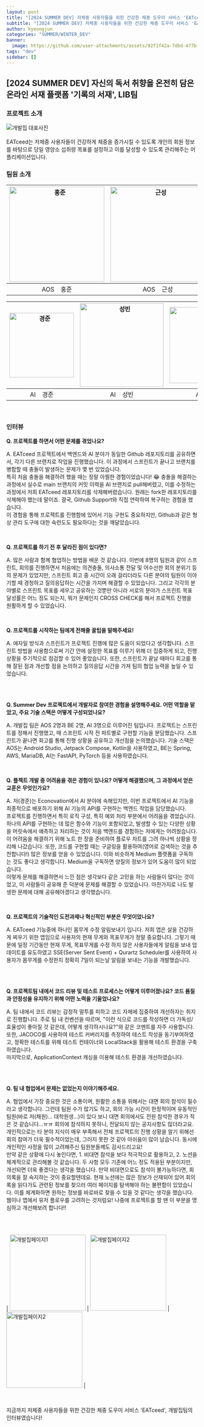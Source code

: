 ```yaml
---
layout: post
title: "[2024 SUMMER DEV] 저체중 사용자들을 위한 건강한 체중 도우미 서비스 'EATceed', 개발집팀"
subtitle: "[2024 SUMMER DEV] 저체중 사용자들을 위한 건강한 체중 도우미 서비스 'EATceed', 개발집팀"
author: kyeongjun
categories: "SUMMER/WINTER_DEV"
banner:
  image: https://github.com/user-attachments/assets/92f1f42a-7dbd-477b-bfcb-561680d5230c
tags: "dev"
sidebar: []
---
```


## [2024 SUMMER DEV] 자신의 독서 취향을 온전히 담은 온라인 서재 플랫폼 '기록의 서재', LIB팀

### 프로젝트 소개

<img src="https://github.com/user-attachments/assets/92f1f42a-7dbd-477b-bfcb-561680d5230c" alt="개발집 대표사진" />
<br/><br/>
EATceed는 저체중 사용자들이 건강하게 체중을 증가시킬 수 있도록 개인의 회원 정보를 바탕으로 당일 영양소 섭취량 목표를 설정하고 이를 달성할 수 있도록 관리해주는 어플리케이션입니다.

<br/>

### 팀원 소개

| <img src="https://github.com/user-attachments/assets/834b5dec-1b4a-42b3-9374-4e8af44bc2bb" alt="홍준" width="250" /> | <img src="https://github.com/user-attachments/assets/8a2ca733-17d2-4aae-9a53-059f739a4419" alt="근성" width="250" /> | <img src="https://github.com/user-attachments/assets/c9ba1f41-88f5-4c46-98fd-83260cb4273c" alt="대선" width="250" /> | <img src="https://github.com/JNU-econovation/EATceed/assets/91835827/22562f8b-e2cd-4e85-9db8-8a09384ad502" alt="진혁" width="250" /> |
| :------------------------------------------------------------------------------------------------------------------: | :------------------------------------------------------------------------------------------------------------------: | :------------------------------------------------------------------------------------------------------------------: | :----------------------------------------------------------------------------------------------------------------------------------: |
|                                              AOS &nbsp;&nbsp;&nbsp;홍준                                              |                                              AOS &nbsp;&nbsp;&nbsp;근성                                              |                                              BE &nbsp;&nbsp;&nbsp;대선                                               |                                                      BE &nbsp;&nbsp;&nbsp;진혁                                                       |

| <img src="https://github.com/user-attachments/assets/9c2033ad-7c7a-4d81-ac3e-7dd7c44b9f48" alt="경준" width="170" /> | <img src="https://github.com/user-attachments/assets/0d7c7fe2-bd71-42eb-9695-ee9c76bbdfb5" alt="성빈" width="220" /> | <img src="https://github.com/user-attachments/assets/60a269af-920c-4444-a7ef-67fcf4787032" alt="채원" width="200" /> |
| :------------------------------------------------------------------------------------------------------------------: | :------------------------------------------------------------------------------------------------------------------: | :------------------------------------------------------------------------------------------------------------------: |
|                                              AI &nbsp;&nbsp;&nbsp;경준                                               |                                              AI &nbsp;&nbsp;&nbsp;성빈                                               |                                              AI &nbsp;&nbsp;&nbsp;채원                                               |

<br/>

### 인터뷰

**Q. 프로젝트를 하면서 어떤 문제를 겪었나요?**

A. EATceed 프로젝트에서 백엔드와 AI 분야가 동일한 Github 레포지토리를 공유하면서, 각기 다른 브랜치로 작업을 진행했습니다. 이 과정에서 스프린트가 끝나고 브랜치를 병합할 때 충돌이 발생하는 문제가 몇 번 있었습니다.  
특히 처음 충돌을 해결하려 했을 때는 정말 아찔한 경험이었습니다! 😂 충돌을 해결하는 과정에서 실수로 main 브랜치의 커밋 이력을 AI 브랜치로 pull해버렸고, 이를 수정하는 과정에서 저희 EATceed 레포지토리를 삭제해버렸습니다. 원래는 fork한 레포지토리를 삭제해야 했는데 말이죠. 결국, Github Support와 직접 연락하여 복구하는 경험을 했습니다.  
이 경험을 통해 프로젝트를 진행함에 있어서 기능 구현도 중요하지만, Github과 같은 형상 관리 도구에 대한 숙련도도 필요하다는 것을 깨달았습니다.

<br/>

**Q. 프로젝트를 하기 전 후 달라진 점이 있다면?**

A. 많은 사람과 함께 협업하는 방법을 배운 것 같습니다.
이번에 8명의 팀원과 같이 스프린트, 회의를 진행하면서 처음에는 의견충돌, 의사소통 전달 및 어수선한 회의 분위기 등의 문제가 있었지만, 스프린트 회고 중 시간이 오래 걸리더라도 다른 분야의 팀원이 이야기할 때 경청하고 질의응답하는 시간을 가지며 해결할 수 있었습니다.
그리고 각각의 분야별로 스프린트 목표를 세우고 공유하는 것뿐만 아니라 서로의 분야가 스프린트 목표 달성률은 어느 정도 되는지, 뭐가 문제인지 CROSS CHECK를 해서 프로젝트 진행을 원활하게 할 수 있었습니다.

<br/>

**Q. 프로젝트를 시작하는 팀에게 전해줄 꿀팁을 말해주세요!**

A. 애자일 방식과 스프린트가 프로젝트 진행에 많은 도움이 되었다고 생각합니다.
스프린트 방법을 사용함으로써 기간 안에 설정한 목표를 이루기 위해 더 집중하게 되고, 진행 상황을 주기적으로 점검할 수 있어 좋았습니다.
또한, 스프린트가 끝날 때마다 회고를 통해 잘된 점과 개선할 점을 논의하고 질의응답 시간을 가져 팀의 협업 능력을 높일 수 있었습니다.

<br/>
<br/>

**Q. Summer Dev 프로젝트에서 개발자로 참여한 경험을 설명해주세요. 어떤 역할을 맡았고, 주요 기술 스택은 어떻게 구성되었나요?**

A. 개발집 팀은 AOS 2명과 BE 2명, AI 3명으로 이루어진 팀입니다.
프로젝트는 스프린트를 정해서 진행했고, 매 스프린트 시작 전 파트별로 구현할 기능을 분담했습니다. 스프린트가 끝나면 회고를 통해 진행 상황을 공유하고 개선점을 논의했습니다.
기술 스택은 AOS는 Android Studio, Jetpack Compose, Kotlin을 사용하였고, BE는 Spring, AWS, MariaDB, AI는 FastAPI, PyTorch 등을 사용하였습니다.

<br/>

**Q. 플젝트 개발 중 어려움을 겪은 경험이 있나요? 어떻게 해결했으며, 그 과정에서 얻은 교훈은 무엇인가요?**

A. 저(경준)는 Econovation에서 AI 분야에 속해있지만, 이번 프로젝트에서 AI 기능을 최종적으로 배포하기 위해 AI 기능의 API를 구현하는 백엔드 작업을 담당했습니다.  
프로젝트를 진행하면서 특히 로직 구성, 특히 예외 처리 부분에서 어려움을 겪었습니다. 하나의 API를 구현하는 데 많은 함수와 기능이 포함되었고, 발생할 수 있는 다양한 상황을 머릿속에서 예측하고 처리하는 것이 처음 백엔드를 경험하는 저에게는 어려웠습니다.  
이 어려움을 해결하기 위해 노트 한 장을 준비하여 플로우 차트를 그려 하나씩 상황을 정리해 나갔습니다. 또한, 코드를 구현할 때는 구글링을 활용하여(영어로 검색하는 것을 추천합니다!) 많은 정보를 얻을 수 있었습니다. 이와 비슷하게 Medium 플랫폼을 구독하는 것도 좋다고 생각합니다. Medium을 구독하면 양질의 정보가 있어 도움이 많이 되었습니다.  
이렇게 문제를 해결하면서 느낀 점은 생각보다 같은 고민을 하는 사람들이 많다는 것이었고, 이 사람들이 공유해 준 덕분에 문제를 해결할 수 있었습니다. 마찬가지로 나도 발생한 문제에 대해 공유해야겠다고 생각했습니다.

<br/>

**Q. 프로젝트의 기술적인 도전과제나 혁신적인 부분은 무엇이었나요?**

A.
EATceed 기능중에 하나인 몸무게 수정 알림보내기 입니다.
저희 앱은 살을 건강하게 찌우기 위한 앱임으로 사용자의 현재 무게와 목표무게가 정말 중요합니다. 그렇기 때문에 일정 기간동안 현재 무게, 목표무게를 수정 하지 않은 사용자들에게 알림을 보내 업데이트를 유도하였고 SSE(Server Sent Event) + Qurartz Scheduler를 사용하여 사용자가 몸무게를 수정한지 정확히 7일이 되는날 알림을 보내는 기능을 개발했습니다.

<br/>
<br/>

**Q. 프로젝트팀 내에서 코드 리뷰 및 테스트 프로세스는 어떻게 이루어졌나요? 코드 품질과 안정성을 유지하기 위해 어떤 노력을 기울었나요?**

A. 팀 내에서 코드 리뷰는 감정적 말투를 피하고 코드 자체에 집중하여 개선하자는 취지로 진행합니다. 주로 팀 내 컨벤션을 따르며, "이런 식으로 코드를 작성하면 더 가독성/효율성이 좋아질 것 같은데, 어떻게 생각하시나요?"와 같은 코멘트를 자주 사용합니다. 또한, JACOCO를 사용하여 테스트 커버리지를 측정하여 테스트 작성을 동기부여하였고, 정확한 테스트를 위해 테스트 컨테이너와 LocalStack을 활용해 테스트 환경을 구축하였습니다.  
마지막으로, ApplicationContext 캐싱을 이용해 테스트 환경을 개선하였습니다.

<br/>
<br/>

**Q. 팀 내 협업에서 문제는 없었는지 이야기해주세요.**

A. 협업에서 가장 중요한 것은 소통이며, 원활한 소통을 위해서는 대면 회의 참석이 필수라고 생각합니다. 그런데 팀원 수가 많기도 하고, 회의 가능 시간이 한정적이며 유동적인 팀원(바로 저(채원)… 대학원생...)이 있다 보니 대면 회의에서도 전원 참석한 경우가 적은 것 같습니다…ㅠㅠ 회의에 참석하지 못하니, 전달되지 않는 공지사항도 많더라고요. 개인적으로는 타 분야 지식이 매우 부족해서 전체 프로젝트의 진행 상황을 알기 위해선 회의 참여가 더욱 필수적이었는데, 그러지 못한 것 같아 아쉬움이 많이 남습니다. 동시에 개인적인 사정을 많이 고려해주신 팀원분들께도 감사드리고요!  
만약 같은 상황에 다시 놓인다면, 1. 비대면 참석을 보다 적극적으로 활용하고, 2. 노션을 체계적으로 관리해볼 것 같습니다. 두 사항 모두 기존에 어느 정도 적용된 부분이지만, 개선되면 더욱 좋겠다는 생각을 했습니다. 만약 비대면으로도 참석이 불가능하다면, 회의록을 잘 숙지하는 것이 중요할텐데요. 현재 노션에는 많은 정보가 산재되어 있어 회의록을 읽다가도 관련된 정보를 찾으러 여러 페이지를 탐색해야 하는 불편함이 있었습니다. 이를 체계화하면 원하는 정보를 바로바로 찾을 수 있을 것 같다는 생각을 했습니다. 웹이나 앱에서 유저 플로우를 고려하는 것처럼요! 나중에 프로젝트를 할 땐 이 부분을 명심하고 개선해보려 합니다!!

<br/><br/>

| <img src="https://github.com/user-attachments/assets/35a7064e-c637-404e-a7cb-e28f2b91c894" alt="개발집페이지1" width="200" /> | <img src="https://github.com/user-attachments/assets/407eed5f-9035-4cc3-b772-58894ec0ee59" alt="개발집페이지2" width="200" /> | <img src="https://github.com/user-attachments/assets/38b36538-8ac2-44c8-853c-3be98c9a818a" alt="개발집페이지2" width="200" /> |

<br/>

지금까지 저체중 사용자들을 위한 건강한 체중 도우미 서비스 'EATceed', 개발집팀의 인터뷰였습니다!

<br/>
